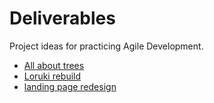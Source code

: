 # Deliverables

Project ideas for practicing Agile Development.

- [All about trees](./all-about-trees/README.md)
- [Loruki rebuild](./loruki-rebuild.md)
- [landing page redesign](./landing-page-redesign.md)
